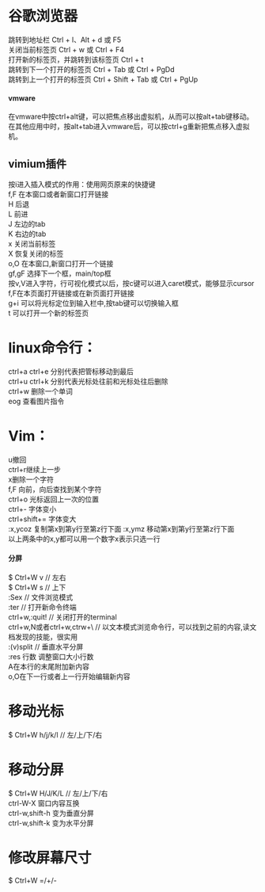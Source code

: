 # 谷歌浏览器
跳转到地址栏	Ctrl + l、Alt + d 或 F5  
关闭当前标签页	Ctrl + w 或 Ctrl + F4  
打开新的标签页，并跳转到该标签页	Ctrl + t  
跳转到下一个打开的标签页	Ctrl + Tab 或 Ctrl + PgDd  
跳转到上一个打开的标签页	Ctrl + Shift + Tab 或 Ctrl + PgUp   
#### vmware
在vmware中按ctrl+alt键，可以把焦点移出虚拟机，从而可以按alt+tab键移动。  
在其他应用中时，按alt+tab进入vmware后，可以按ctrl+g重新把焦点移入虚拟机。
## vimium插件
按i进入插入模式的作用：使用网页原来的快捷键  
f,F 在本窗口或者新窗口打开链接  
H 后退  
L 前进  
J 左边的tab  
K 右边的tab  
x 关闭当前标签  
X 恢复关闭的标签   
o,O 在本窗口,新窗口打开一个链接  
gf,gF 选择下一个框，main/top框  
按v,V进入字符，行可视化模式以后，按c键可以进入caret模式，能够显示cursor  
f,F在本页面打开链接或在新页面打开链接  
g+i 可以将光标定位到输入栏中,按tab键可以切换输入框  
t 可以打开一个新的标签页 
# linux命令行：
ctrl+a   ctrl+e   分别代表把管标移动到最后  
ctrl+u   ctrl+k   分别代表光标处往前和光标处往后删除  
ctrl+w   删除一个单词  
eog 查看图片指令  
# Vim：
u撤回  
ctrl+r继续上一步     
x删除一个字符  
f,F 向前，向后查找到某个字符  
ctrl+o 光标返回上一次的位置  
ctrl+- 字体变小  
ctrl+shift+= 字体变大  
:x,ycoz 复制第x到第y行至第z行下面
:x,ymz 移动第x到第y行至第z行下面  
以上两条中的x,y都可以用一个数字x表示只选一行
#### 分屏  
$ Ctrl+W v  // 左右  
$ Ctrl+W s  // 上下  
:Sex //  文件浏览模式  
:ter //  打开新命令终端  
ctrl+w,:quit!  //  关闭打开的terminal    
ctrl+w,N或者ctrl+w,ctrw+\  //  以文本模式浏览命令行，可以找到之前的内容,读文档发现的技能，很实用  
:(v)split // 垂直水平分屏  
:res 行数  调整窗口大小行数   
A在本行的末尾附加新内容  
o,O在下一行或者上一行开始编辑新内容  
# 移动光标
$ Ctrl+W h/j/k/l  // 左/上/下/右  

# 移动分屏
$ Ctrl+W H/J/K/L  // 左/上/下/右  
ctrl-W-X 窗口内容互换  
ctrl-w,shift-h 变为垂直分屏   
ctrl-w,shift-k 变为水平分屏
# 修改屏幕尺寸
$ Ctrl+W =/+/-

